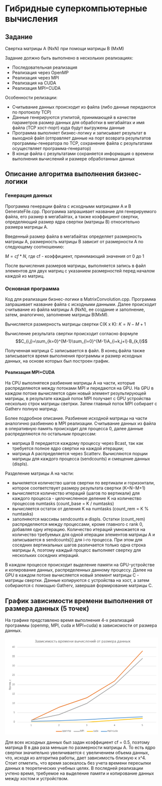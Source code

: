 ﻿# Гибридные суперкомпьютерные вычисления

## Задание

Свертка матрицы A (NxN) при помощи матрицы B (MxM)

Задание должно быть выполнено в нескольких реализациях:
- Последовательная реализация
- Реализация через OpenMP
- Реализация через MPI
- Реализация на CUDA
- Реализация MPI+CUDA

Особенности релизации:
- Считывание данных происходит из файла (либо данные передаются по протоколу TCP)
- Данные генерируются утилитой, принимающей в качестве параметров размер данных для обработки в мегабайтах и имя файла (TCP хост-порт) куда будут выгружены данные
- Программа выполняет бизнес-логику и записывает результат в выходной файл (отправляет данные на порт возврата результатов программы-генератора по TCP, сохранение файла с результатами осуществляет программа-генератор)
- В конце файла с результатами сохраняется информация о времени выполнения вычислений и размере обработанных данных

## Описание алгоритма выполнения бизнес-логики 

### Генерация данных 

Программа генерации файла с исходными матрицами А и B GenerateFile.cpp. Программа запрашивает название для генерируемого файла, его размер в мегабайтах, а также коэффициент свертки, определяющий размер ядра свертки (матрицы B) относительно размера матрицы А. 

Введенный размер файла в мегабайтах определяет размерность матрицы A, размерность матрицы B зависит от размерности A по следующему соотношению: 

$M = cf * N$, где cf - коэффициент, принимающий значения от 0 до 1 

После вычисления размеров матрицы, выполняется запись в файл элементов для двух матриц с указанием размерностей перед началом каждой из матриц. 

### Основная программа 

Код для реализации бизнес-логики в MatrixConvolution.cpp. Программа запрашивает название файла с исходными данными. Далее происходит считывание из файла матрицы А (NxN), ее создание и заполнение, затем, аналогично, заполнение матрицы B(MxM). 

Вычисляется размерность матрицы свертки C(K x K):  $K=N−M+1$ 

Вычисление результата свертки  происходит согласно формуле 
$$C_{i,j}=\sum_{k=0}^{M-1}\sum_{l=0}^{M-1}A_{i+k,j+l}⋅B_{k,l}$$
 
Полученная матрица С записывается в файл. В конец файла также записывается время выполнения программы и размер исходных данных, на основе которых был построен график. 

#### Реализация MPI+CUDA
На CPU выполнятеся разбиение матрицы A на части, которые распределяются между потоками MPI и передаются на GPU. На GPU в каждом потоке вычисляется один новый элемент результирующей матрицы, в результате каждый поток MPI получает с GPU устройства несколько строк матрицы светрки. Затем главный поток MPI собирает с Gatherv полную матрицу.

Более подробное описание. Разбиение исходной матрицы на части аналогично разбиению в MPI реализации.
Считывание данных из файла в оперативную память происходит для процесса 0, далее данные распределяются по остальным процессам:
- матрица B передается каждому процессу через Bcast, так как требуется полное ядро свертки на каждой итерации;
- матрица A распределяется через Scatterv. Вычисляются порции матрицы для каждого процесса (sendcounts) и смещение данных (displs).

Разделение матрицы А на части:
- вычиляется количество шагов свертки по вертикали и горизонтали, которое соответствует размеру результата свертки (K=N−M+1)
- вычисляется количество итераций (шагов по вертикали) для каждого процесса - целочисленное деление K на количество процессов numtasks (count_base = K / numtasks)
- вычисляется остаток от деления K на numtasks (count_rem = K % numtasks)
- заполняются массивы sendcounts и displs. Остатки (count_rem) распределяются между процессами, кроме главного с rank 0, добавляя одну итерацию. Количество итераций умножается на количество требуемых для одной итерации элементов матрицы A и записывается в sendcounts[i] для i-го процесса. При этом для соседних вертикальных шагов различается только одна строка матрицы А, поэтому каждый процесс выполняет свертку для нескольких соседних итераций. 

В каждом процессе происходит выделение памяти на GPU-устройстве и копирование данных, распределенных данному процессу. Далее на GPU в каждом потоке вычисляется новый элемент матрицы C - матрицы свертки. Данные копируются с устройства на хост, а затем собираются с помощью Gatherv, завершая формирование матрицы C.

## График зависимости времени выполнения от размера данных (5 точек)

На графике представлено время выполнения 4-х реализаций программы (openmp, MPI, cuda и MPI+cuda) в зависисмости от размера данных.

![](./img/mpi_cuda_chart.png)

Для всех исходных данных был задан коэффициент cf = 0.5, поэтому матрица B в два раза меньше по размерности матрицы А.
То есть ядро свертки значительно увеличивается с увеличением объема данных, что, исходя из алгоритма работы, дает зависимость близкую к x^4.
Стоит отметить, что время засекалось без учета времени пересылки данных в теоретических учебных целях. В последней реализации учтено время, требуемое на выделение памяти и копирование данных между хостом и устройством.

